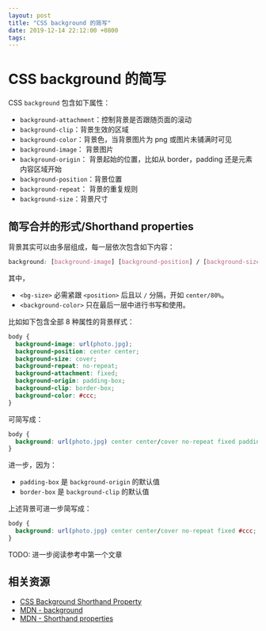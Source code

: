```yaml
---
layout: post
title: "CSS background 的简写"
date: 2019-12-14 22:12:00 +0800
tags: 
---
```

    
# CSS background 的简写

CSS `background` 包含如下属性：

- `background-attachment`：控制背景是否跟随页面的滚动
- `background-clip`：背景生效的区域
- `background-color`：背景色，当背景图片为 png 或图片未铺满时可见
- `background-image`：	背景图片
- `background-origin`：	背景起始的位置，比如从 border，padding 还是元素内容区域开始
- `background-position`：背景位置
- `background-repeat`：	背景的重复规则
- `background-size`：背景尺寸


## 简写合并的形式/Shorthand properties

背景其实可以由多层组成，每一层依次包含如下内容：

```css
background: [background-image] [background-position] / [background-size] [background-repeat] [background-attachment] [background-origin] [background-clip] [background-color];
```

其中，

- `<bg-size>` 必需紧跟 `<position>` 后且以 `/` 分隔，开如 `center/80%`。
- `<background-color>` 只在最后一层中进行书写和使用。

比如如下包含全部 8 种属性的背景样式：

```css
body {
  background-image: url(photo.jpg);
  background-position: center center;
  background-size: cover;
  background-repeat: no-repeat;
  background-attachment: fixed;
  background-origin: padding-box;
  background-clip: border-box;
  background-color: #ccc;
}
```

可简写成：

```css
body {
  background: url(photo.jpg) center center/cover no-repeat fixed padding-box border-box #ccc;
}
```

进一步，因为：

- `padding-box` 是 `background-origin` 的默认值
- `border-box` 是 `background-clip` 的默认值

上述背景可进一步简写成：

```css
body {
  background: url(photo.jpg) center center/cover no-repeat fixed #ccc;
}
```

TODO: 进一步阅读参考中第一个文章

## 相关资源

- [CSS Background Shorthand Property](https://www.webfx.com/blog/web-design/background-css-shorthand/)
- [MDN - background](https://developer.mozilla.org/en-US/docs/Web/CSS/background)
- [MDN - Shorthand properties](https://developer.mozilla.org/en-US/docs/Web/CSS/Shorthand_properties)

    
